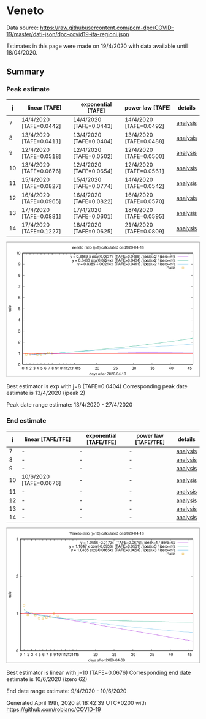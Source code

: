 # Veneto


Data source: https://raw.githubusercontent.com/pcm-dpc/COVID-19/master/dati-json/dpc-covid19-ita-regioni.json

Estimates in this page were made on 19/4/2020 with data available until 18/04/2020.


## Summary 

### Peak estimate 
|j|linear [TAFE]|exponential [TAFE]|power law [TAFE]|details|
|---|----|-----------|---------|-------|
|7|14/4/2020 [TAFE=0.0442]|14/4/2020 [TAFE=0.0443]|14/4/2020 [TAFE=0.0492]|[analysis](COVID-19_veneto_j7_2020-04-18.md)|
|8|13/4/2020 [TAFE=0.0411]|13/4/2020 [TAFE=0.0404]|13/4/2020 [TAFE=0.0488]|[analysis](COVID-19_veneto_j8_2020-04-18.md)|
|9|12/4/2020 [TAFE=0.0518]|12/4/2020 [TAFE=0.0502]|12/4/2020 [TAFE=0.0500]|[analysis](COVID-19_veneto_j9_2020-04-18.md)|
|10|13/4/2020 [TAFE=0.0676]|12/4/2020 [TAFE=0.0654]|12/4/2020 [TAFE=0.0561]|[analysis](COVID-19_veneto_j10_2020-04-18.md)|
|11|15/4/2020 [TAFE=0.0827]|15/4/2020 [TAFE=0.0774]|14/4/2020 [TAFE=0.0542]|[analysis](COVID-19_veneto_j11_2020-04-18.md)|
|12|16/4/2020 [TAFE=0.0965]|16/4/2020 [TAFE=0.0822]|16/4/2020 [TAFE=0.0570]|[analysis](COVID-19_veneto_j12_2020-04-18.md)|
|13|17/4/2020 [TAFE=0.0881]|17/4/2020 [TAFE=0.0601]|18/4/2020 [TAFE=0.0595]|[analysis](COVID-19_veneto_j13_2020-04-18.md)|
|14|17/4/2020 [TAFE=0.1227]|18/4/2020 [TAFE=0.0625]|21/4/2020 [TAFE=0.0809]|[analysis](COVID-19_veneto_j14_2020-04-18.md)|

![best peak estimate](COVID-19_veneto_j8_2020-04-18.png)

Best estimator is exp with j=8 (TAFE=0.0404)
Corresponding peak date estimate is 13/4/2020 (ipeak 2)


Peak date range estimate: 13/4/2020 - 27/4/2020

### End estimate 
|j|linear [TAFE/TFE]|exponential [TAFE/TFE]|power law [TAFE/TFE]|details|
|---|----|-----------|---------|-------|
|7|-|-|-|[analysis](COVID-19_veneto_j7_2020-04-18.md)|
|8|-|-|-|[analysis](COVID-19_veneto_j8_2020-04-18.md)|
|9|-|-|-|[analysis](COVID-19_veneto_j9_2020-04-18.md)|
|10|10/6/2020 [TAFE=0.0676]|-|-|[analysis](COVID-19_veneto_j10_2020-04-18.md)|
|11|-|-|-|[analysis](COVID-19_veneto_j11_2020-04-18.md)|
|12|-|-|-|[analysis](COVID-19_veneto_j12_2020-04-18.md)|
|13|-|-|-|[analysis](COVID-19_veneto_j13_2020-04-18.md)|
|14|-|-|-|[analysis](COVID-19_veneto_j14_2020-04-18.md)|

![best zero estimate](COVID-19_veneto_j10_2020-04-18.png)

Best estimator is linear with j=10 (TAFE=0.0676)
Corresponding end date estimate is 10/6/2020 (izero 62)


End date range estimate: 9/4/2020 - 10/6/2020

Generated April 19th, 2020 at 18:42:39 UTC+0200 with https://github.com/robianc/COVID-19
